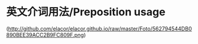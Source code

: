 # 英文介词用法/Preposition usage
(http://github.com/elacor/elacor.github.io/raw/master/Foto/562794544DB0890BEE39ACC2B9FC809F.png)
